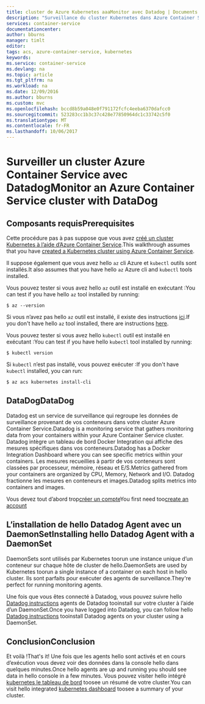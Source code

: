 ```yaml
---
title: cluster de Azure Kubernetes aaaMonitor avec Datadog | Documents Microsoft
description: "Surveillance du cluster Kubernetes dans Azure Container Service à l’aide de Datadog"
services: container-service
documentationcenter: 
author: bburns
manager: timlt
editor: 
tags: acs, azure-container-service, kubernetes
keywords: 
ms.service: container-service
ms.devlang: na
ms.topic: article
ms.tgt_pltfrm: na
ms.workload: na
ms.date: 12/09/2016
ms.author: bburns
ms.custom: mvc
ms.openlocfilehash: bccd8b59a048e0f791172fcfc4eeba6370dafcc0
ms.sourcegitcommit: 523283cc1b3c37c428e77850964dc1c33742c5f0
ms.translationtype: MT
ms.contentlocale: fr-FR
ms.lasthandoff: 10/06/2017
---
```

# <a name="monitor-an-azure-container-service-cluster-with-datadog"></a><span data-ttu-id="7b155-103">Surveiller un cluster Azure Container Service avec Datadog</span><span class="sxs-lookup"><span data-stu-id="7b155-103">Monitor an Azure Container Service cluster with DataDog</span></span>

## <a name="prerequisites"></a><span data-ttu-id="7b155-104">Composants requis</span><span class="sxs-lookup"><span data-stu-id="7b155-104">Prerequisites</span></span>
<span data-ttu-id="7b155-105">Cette procédure pas à pas suppose que vous avez [créé un cluster Kubernetes à l’aide d’Azure Container Service](container-service-kubernetes-walkthrough.md).</span><span class="sxs-lookup"><span data-stu-id="7b155-105">This walkthrough assumes that you have [created a Kubernetes cluster using Azure Container Service](container-service-kubernetes-walkthrough.md).</span></span>

<span data-ttu-id="7b155-106">Il suppose également que vous avez hello `az` cli Azure et `kubectl` outils sont installés.</span><span class="sxs-lookup"><span data-stu-id="7b155-106">It also assumes that you have hello `az` Azure cli and `kubectl` tools installed.</span></span>

<span data-ttu-id="7b155-107">Vous pouvez tester si vous avez hello `az` outil est installé en exécutant :</span><span class="sxs-lookup"><span data-stu-id="7b155-107">You can test if you have hello `az` tool installed by running:</span></span>

```console
$ az --version
```

<span data-ttu-id="7b155-108">Si vous n’avez pas hello `az` outil est installé, il existe des instructions [ici](https://github.com/azure/azure-cli#installation).</span><span class="sxs-lookup"><span data-stu-id="7b155-108">If you don't have hello `az` tool installed, there are instructions [here](https://github.com/azure/azure-cli#installation).</span></span>

<span data-ttu-id="7b155-109">Vous pouvez tester si vous avez hello `kubectl` outil est installé en exécutant :</span><span class="sxs-lookup"><span data-stu-id="7b155-109">You can test if you have hello `kubectl` tool installed by running:</span></span>

```console
$ kubectl version
```

<span data-ttu-id="7b155-110">Si `kubectl` n’est pas installé, vous pouvez exécuter :</span><span class="sxs-lookup"><span data-stu-id="7b155-110">If you don't have `kubectl` installed, you can run:</span></span>

```console
$ az acs kubernetes install-cli
```

## <a name="datadog"></a><span data-ttu-id="7b155-111">DataDog</span><span class="sxs-lookup"><span data-stu-id="7b155-111">DataDog</span></span>
<span data-ttu-id="7b155-112">Datadog est un service de surveillance qui regroupe les données de surveillance provenant de vos conteneurs dans votre cluster Azure Container Service.</span><span class="sxs-lookup"><span data-stu-id="7b155-112">Datadog is a monitoring service that gathers monitoring data from your containers within your Azure Container Service cluster.</span></span> <span data-ttu-id="7b155-113">Datadog intègre un tableau de bord Docker Integration qui affiche des mesures spécifiques dans vos conteneurs.</span><span class="sxs-lookup"><span data-stu-id="7b155-113">Datadog has a Docker Integration Dashboard where you can see specific metrics within your containers.</span></span> <span data-ttu-id="7b155-114">Les mesures recueillies à partir de vos conteneurs sont classées par processeur, mémoire, réseau et E/S.</span><span class="sxs-lookup"><span data-stu-id="7b155-114">Metrics gathered from your containers are organized by CPU, Memory, Network and I/O.</span></span> <span data-ttu-id="7b155-115">Datadog fractionne les mesures en conteneurs et images.</span><span class="sxs-lookup"><span data-stu-id="7b155-115">Datadog splits metrics into containers and images.</span></span>

<span data-ttu-id="7b155-116">Vous devez tout d’abord trop[créer un compte](https://www.datadoghq.com/lpg/)</span><span class="sxs-lookup"><span data-stu-id="7b155-116">You first need too[create an account](https://www.datadoghq.com/lpg/)</span></span>

## <a name="installing-hello-datadog-agent-with-a-daemonset"></a><span data-ttu-id="7b155-117">L’installation de hello Datadog Agent avec un DaemonSet</span><span class="sxs-lookup"><span data-stu-id="7b155-117">Installing hello Datadog Agent with a DaemonSet</span></span>
<span data-ttu-id="7b155-118">DaemonSets sont utilisés par Kubernetes toorun une instance unique d’un conteneur sur chaque hôte de cluster de hello.</span><span class="sxs-lookup"><span data-stu-id="7b155-118">DaemonSets are used by Kubernetes toorun a single instance of a container on each host in hello cluster.</span></span>
<span data-ttu-id="7b155-119">Ils sont parfaits pour exécuter des agents de surveillance.</span><span class="sxs-lookup"><span data-stu-id="7b155-119">They're perfect for running monitoring agents.</span></span>

<span data-ttu-id="7b155-120">Une fois que vous êtes connecté à Datadog, vous pouvez suivre hello [Datadog instructions](https://app.datadoghq.com/account/settings#agent/kubernetes) agents de Datadog tooinstall sur votre cluster à l’aide d’un DaemonSet.</span><span class="sxs-lookup"><span data-stu-id="7b155-120">Once you have logged into Datadog, you can follow hello [Datadog instructions](https://app.datadoghq.com/account/settings#agent/kubernetes) tooinstall Datadog agents on your cluster using a DaemonSet.</span></span>

## <a name="conclusion"></a><span data-ttu-id="7b155-121">Conclusion</span><span class="sxs-lookup"><span data-stu-id="7b155-121">Conclusion</span></span>
<span data-ttu-id="7b155-122">Et voilà !</span><span class="sxs-lookup"><span data-stu-id="7b155-122">That's it!</span></span> <span data-ttu-id="7b155-123">Une fois que les agents hello sont activés et en cours d’exécution vous devez voir des données dans la console hello dans quelques minutes.</span><span class="sxs-lookup"><span data-stu-id="7b155-123">Once hello agents are up and running you should see data in hello console in a few minutes.</span></span> <span data-ttu-id="7b155-124">Vous pouvez visiter hello intégré [kubernetes le tableau de bord](https://app.datadoghq.com/screen/integration/kubernetes) toosee un résumé de votre cluster.</span><span class="sxs-lookup"><span data-stu-id="7b155-124">You can visit hello integrated [kubernetes dashboard](https://app.datadoghq.com/screen/integration/kubernetes) toosee a summary of your cluster.</span></span>
